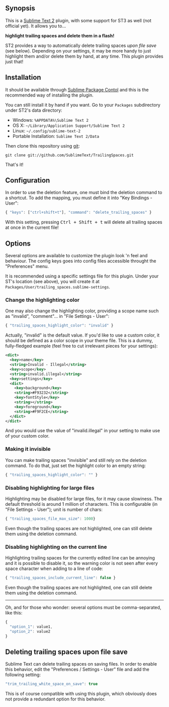 ## Synopsis

This is a [Sublime Text 2](http://www.sublimetext.com/2) plugin, with some support for ST3 as well
(not official yet). It allows you to…

**highlight trailing spaces and delete them in a flash!**

ST2 provides a way to automatically delete trailing spaces *upon file save* (see below).
Depending on your settings, it may be more handy to just highlight them and/or
delete them by hand, at any time. This plugin provides just that!

## Installation

It should be available through [Sublime Package Contol](http://wbond.net/sublime_packages/package_control) and
this is the recommended way of installing the plugin.

You can still install it by hand if you want. Go to your `Packages` subdirectory under ST2's data directory:

* Windows: `%APPDATA%\Sublime Text 2`
* OS X: `~/Library/Application Support/Sublime Text 2`
* Linux: `~/.config/sublime-text-2`
* Portable Installation: `Sublime Text 2/Data`

Then clone this repository using [git](http://git-scm.com):

    git clone git://github.com/SublimeText/TrailingSpaces.git

That's it!

## Configuration

In order to use the deletion feature, one must bind the deletion command to a shortcut. To add the mapping,
you must define it into "Key Bindings - User":

``` js
{ "keys": ["ctrl+shift+t"], "command": "delete_trailing_spaces" }
```

With this setting, pressing <kbd>Ctrl + Shift + t</kbd> will delete all trailing spaces at once in the current file!

## Options

Several options are available to customize the plugin look 'n feel and behaviour. The
config keys goes into config files accessible throught the "Preferences" menu.

It is recommended using a specific settings file for this plugin. Under your ST's location (see above), you
will create it at `Packages/User/trailing_spaces.sublime-settings`.

### Change the highlighting color

One may also change the highlighting color, providing a scope name such
as "invalid", "comment"... in "File Settings - User":

``` js
{ "trailing_spaces_highlight_color": "invalid" }
```

Actually, "invalid" is the default value. If you'd like to use a custom color,
it should be defined as a color scope in your theme file. This is a dummy, fully-fledged
example (feel free to cut irrelevant pieces for your settings):

``` xml
<dict>
  <key>name</key>
  <string>Invalid - Illegal</string>
  <key>scope</key>
  <string>invalid.illegal</string>
  <key>settings</key>
  <dict>
    <key>background</key>
    <string>#F93232</string>
    <key>fontStyle</key>
    <string></string>
    <key>foreground</key>
    <string>#F9F2CE</string>
  </dict>
</dict>
```

And you would use the value of "invalid.illegal" in your setting to make use of your custom color.

### Making it invisible

You can make trailing spaces "invisible" and still rely on the deletion command. To do that, just
set the highlight color to an empty string:

``` js
{ "trailing_spaces_highlight_color": "" }
```

### Disabling highlighting for large files

Highlighting may be disabled for large files, for it may cause slowiness. The default threshold
is around 1 million of characters. This is configurable (in "File Settings - User"); unit is number of chars:

``` js
{ "trailing_spaces_file_max_size": 1000}
```

Even though the trailing spaces are not highlighted, one can still delete them
using the deletion command.

### Disabling highlighting on the current line

Highlighting trailing spaces for the currently edited line can be annoying and it is possible
to disable it, so the warning color is not seen after every space character when adding to a
line of code:

``` js
{ "trailing_spaces_include_current_line": false }
```

Even though the trailing spaces are not highlighted, one can still delete them
using the deletion command.

----

Oh, and for those who wonder: several options must be comma-separated, like this:

``` js
{
  "option_1": value1,
  "option_2": value2
}
```

## Deleting trailing spaces upon file save

Sublime Text can delete trailing spaces on saving files. In order to enable this behavior, edit the
"Preferences / Settings - User" file and add the following setting:

``` js
"trim_trailing_white_space_on_save": true
```

This is of course compatible with using this plugin, which obviously does not provide a redundant option
for this behavior.
